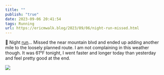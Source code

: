 ```yaml
---
title: ""
publish: "true"
date: 2023-09-06 20:41:54
tags: Running
url: https://ericmwalk.blog/2023/09/06/night-run-missed.html
---
```


🌙 Night [run](https://strava.com/activities/9799094298)... Missed the near mountain blvd and ended up adding another mile to the loosely planned route. I am not complaining in this weather though. It was 61°F tonight, I went faster and longer today than yesterday and feel pretty good at the end.

![](https://ericmwalk.blog/uploads/2023/ac599700-748f-4490-8e3c-76aaf0e0d342.jpg)